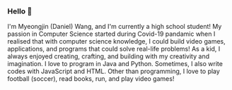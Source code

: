 ### Hello 👋

I'm Myeongjin (Daniel) Wang, and I'm currently a high school student! My passion in Computer Science started during Covid-19 pandamic when I realised that with computer science knowledge, I could build video games, applications, and programs that could solve real-life problems! As a kid, I always enjoyed creating, crafting, and building with my creativity and imagination. I love to program in Java and Python. Sometimes, I also write codes with JavaScript and HTML. Other than programming, I love to play football (soccer), read books, run, and play video games!



